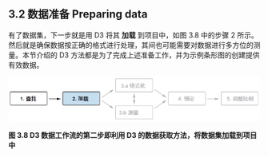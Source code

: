 ## 3.2 数据准备 Preparing data



有了数据集，下一步就是用 D3 将其 **加载** 到项目中，如图 3.8 中的步骤 2 所示。然后就是确保数据按正确的格式进行处理，其间也可能需要对数据进行多方位的测量。本节介绍的 D3 方法都是为了完成上述准备工作，并为示例条形图的创建提供有效数据。

![](../../../assets/3.8.1.png)

**图 3.8 D3 数据工作流的第二步即利用 D3 的数据获取方法，将数据集加载到项目中**

